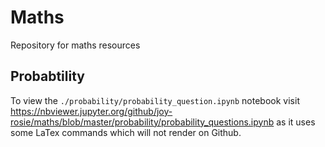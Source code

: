 # Maths
Repository for maths resources

## Probabtility
To view the `./probability/probability_question.ipynb` notebook visit https://nbviewer.jupyter.org/github/joy-rosie/maths/blob/master/probability/probability_questions.ipynb as it uses some LaTex commands which will not render on Github.
